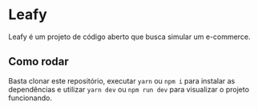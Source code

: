 # Leafy

Leafy é um projeto de código aberto que busca simular um e-commerce.

## Como rodar

Basta clonar este repositório, executar `yarn` ou `npm i` para instalar as dependências e utilizar `yarn dev` ou `npm run dev` para visualizar o projeto funcionando.
